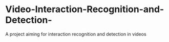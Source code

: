 # Video-Interaction-Recognition-and-Detection-
A project aiming for interaction recognition and detection in videos

